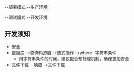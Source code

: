 --部署模式 --生产环境

--调试模式 --开发环境

## 开发须知

- 安全
- 数据库-->查询构造器-->链式操作-->where -字符串条件
  - 用字符串条件的时候，建议配合预处理机制，确保更加安全
- 文件下载 --响应-->文件下载

